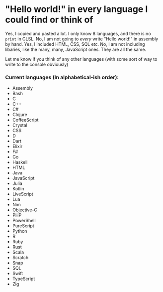 # "Hello world!" in every language I could find or think of

Yes, I copied and pasted a lot. I only know 8 languages, and there is no `print` in GLSL.
No, I am not going to *every* write "Hello world!" in assembly by hand.
Yes, I included HTML, CSS, SQL etc.
No, I am not including libaries, like the many, many, JavaScript ones. They are all the same.

Let me know if you think of any other languages (with some sort of way to write to the console obviously)

### Current languages (In alphabetical-ish order):
- Assembly
- Bash
- C
- C++
- C#
- Clojure
- CoffeeScript
- Crystal
- CSS
- D
- Dart
- Elixir
- F#
- Go
- Haskell
- HTML
- Java
- JavaScript
- Julia
- Kotlin
- LiveScript
- Lua
- Nim
- Objective-C
- PHP
- PowerShell
- PureScript
- Python
- R
- Ruby
- Rust
- Scala
- Scratch
- Snap
- SQL
- Swift
- TypeScript
- Zig
